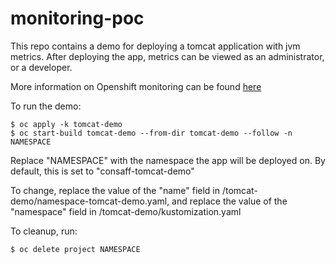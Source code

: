 # monitoring-poc

This repo contains a demo for deploying a tomcat application with jvm metrics.  After deploying the app, metrics can be viewed as an administrator, or a developer.

More information on Openshift monitoring can be found [here](https://confluence.capgroup.com/pages/viewpage.action?spaceKey=CNTEN&title=Monitoring+Stack+PoC)

To run the demo:
```
$ oc apply -k tomcat-demo
$ oc start-build tomcat-demo --from-dir tomcat-demo --follow -n NAMESPACE
```

Replace "NAMESPACE" with the namespace the app will be deployed on.  By default, this is set to "consaff-tomcat-demo"

To change, replace the value of the "name" field in /tomcat-demo/namespace-tomcat-demo.yaml, and replace the value of the "namespace" field in /tomcat-demo/kustomization.yaml

To cleanup, run:
```
$ oc delete project NAMESPACE
```
